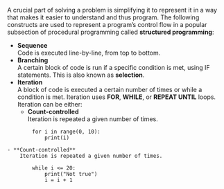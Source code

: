 A crucial part of solving a problem is simplifying it to represent it in a way that makes it easier to understand and thus program. The following constructs are used to represent a program’s control flow in a popular subsection of procedural programming called **structured programming**:
- **Sequence**  
    Code is executed line-by-line, from top to bottom.
- **Branching**  
    A certain block of code is run if a specific condition is met, using IF statements. This is also known as **selection**.
- **Iteration**  
    A block of code is executed a certain number of times or while a condition is met. Iteration uses **FOR**, **WHILE**, or **REPEAT UNTIL** loops. Iteration can be either:
    - **Count-controlled**  
        Iteration is repeated a given number of times.
```
        for i in range(0, 10):
		    print(i)
```
	- **Count-controlled**
        Iteration is repeated a given number of times.
```
        while i <= 20:
		    print("Not true")
		    i = i + 1
```




